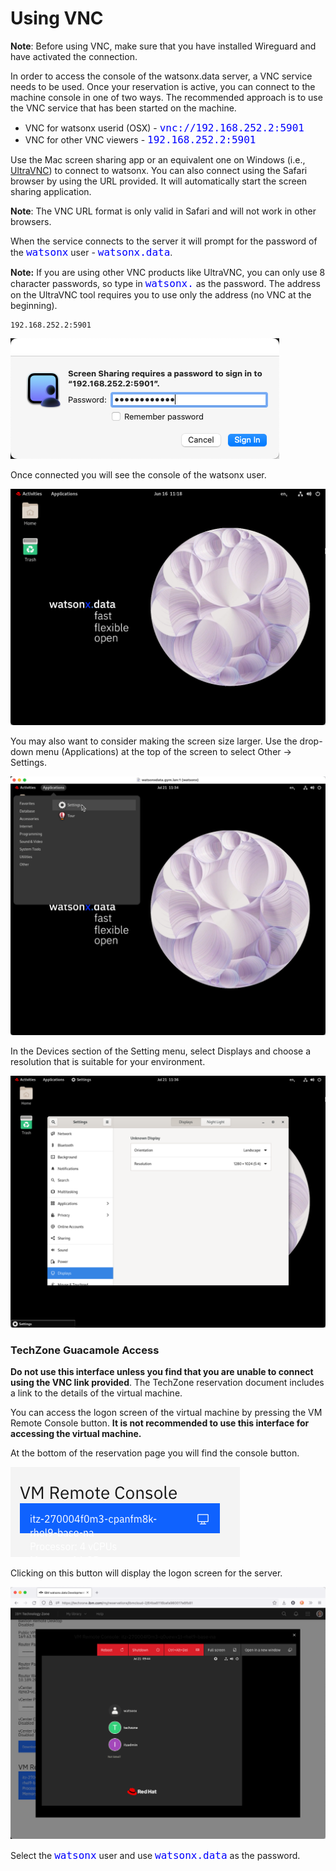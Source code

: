 # Using VNC 

**Note**: Before using VNC, make sure that you have installed Wireguard and have activated the connection.

In order to access the console of the watsonx.data server, a VNC service needs to be used. Once your reservation is active, you can connect to the machine console in one of two ways. The recommended approach is to use the VNC service that has been started on the machine. 

   * VNC for watsonx userid (OSX) - <code style="color:blue;font-size:medium;">vnc://192.168.252.2:5901</code>
   * VNC for other VNC viewers - <code style="color:blue;font-size:medium;">192.168.252.2:5901</code>

Use the Mac screen sharing app or an equivalent one on Windows (i.e., <a href="https://www.uvnc.com/downloads/ultravnc.html" target="_blank">UltraVNC</a>) to connect to watsonx. You can also connect using the Safari browser by using the URL provided. It will automatically start the screen sharing application.

**Note**: The VNC URL format is only valid in Safari and will not work in other browsers.
 
When the service connects to the server it will prompt for the password of the <code style="color:blue;font-size:medium;">watsonx</code> user - <code style="color:blue;font-size:medium;">watsonx.data</code>.

**Note:** If you are using other VNC products like UltraVNC, you can only use 8 character passwords, so type in <code style="color:blue;font-size:medium;">watsonx.</code> as the password. The address on the UltraVNC tool requires you to use only the address (no VNC at the beginning).

```
192.168.252.2:5901
```

![Browser](wxd-images/vnc-password.png)
 
Once connected you will see the console of the watsonx user.

![Browser](wxd-images/vnc-console.png)

You may also want to consider making the screen size larger. Use the drop-down menu (Applications) at the top of the screen to select Other -> Settings. 

![Browser](wxd-images/vnc-settings.png)

In the Devices section of the Setting menu, select Displays and choose a resolution that is suitable for your environment.

![Browser](wxd-images/wxd-resolution.png)

### TechZone Guacamole Access
**Do not use this interface unless you find that you are unable to connect using the VNC link provided**. The TechZone reservation document includes a link to the details of the virtual machine.

You can access the logon screen of the virtual machine by pressing the VM Remote Console button. **It is not recommended to use this interface for accessing the virtual machine.**

At the bottom of the reservation page you will find the console button.

![Browser](wxd-images/techzone-console.png)

Clicking on this button will display the logon screen for the server.

![Browser](wxd-images/techzone-guacamole.png)

Select the <code style="color:blue;font-size:medium;">watsonx</code> user and use <code style="color:blue;font-size:medium;">watsonx.data</code> as the password.